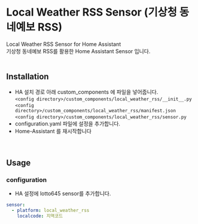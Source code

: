 # Local Weather RSS Sensor (기상청 동네예보 RSS)
Local Weather RSS Sensor for Home Assistant<br>
기상청 동네예보 RSS를 활용한 Home Assistant Sensor 입니다.<br>
<br>
## Installation
- HA 설치 경로 아래 custom_components 에 파일을 넣어줍니다.<br>
  `<config directory>/custom_components/local_weather_rss/__init__.py`<br>
  `<config directory>/custom_components/local_weather_rss/manifest.json`<br>
  `<config directory>/custom_components/local_weather_rss/sensor.py`<br>
- configuration.yaml 파일에 설정을 추가합니다.<br>
- Home-Assistant 를 재시작합니다<br>
<br><br>
## Usage
### configuration
- HA 설정에 lotto645 sensor를 추가합니다.<br>
```yaml
sensor:
  - platform: local_weather_rss
    localcode: 지역코드
```
